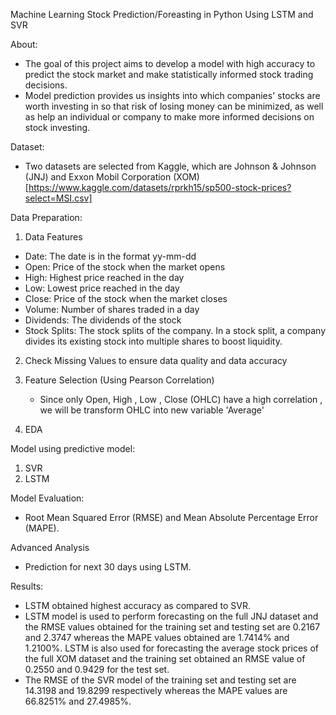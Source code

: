 Machine Learning Stock Prediction/Foreasting in Python Using LSTM and SVR

About:
- The goal of this project aims to develop a model with high accuracy to predict the stock market and make statistically informed stock trading decisions.
- Model prediction provides us insights into which companies' stocks are worth investing in so that risk of losing money can be minimized, as well as help an individual or company to make more informed decisions on stock investing.

Dataset:
- Two datasets are selected from Kaggle, which are Johnson & Johnson (JNJ) and Exxon Mobil Corporation (XOM) [https://www.kaggle.com/datasets/rprkh15/sp500-stock-prices?select=MSI.csv]

Data Preparation:
1. Data Features
  - Date: The date is in the format yy-mm-dd
  - Open: Price of the stock when the market opens
  - High: Highest price reached in the day
  - Low: Lowest price reached in the day
  - Close: Price of the stock when the market closes
  - Volume: Number of shares traded in a day
  - Dividends: The dividends of the stock
  - Stock Splits: The stock splits of the company. In a stock split, a company divides its existing stock into multiple shares to boost liquidity.

2. Check Missing Values to ensure data quality and data accuracy
   
4. Feature Selection (Using Pearson Correlation)
   - Since only Open, High , Low , Close (OHLC) have a high correlation , we will be transform OHLC into new variable 'Average'
     
5. EDA

Model using predictive model:
1. SVR
2. LSTM

Model Evaluation:
- Root Mean Squared Error (RMSE) and Mean Absolute Percentage Error (MAPE).

Advanced Analysis
- Prediction for next 30 days using LSTM.

Results:
- LSTM obtained highest accuracy as compared to SVR.
- LSTM model is used to perform forecasting on the full JNJ dataset and the RMSE values obtained for the training set and testing set are 0.2167 and 2.3747 whereas 
the MAPE values obtained are 1.7414% and 1.2100%. LSTM is also used for forecasting the average stock prices of the full XOM dataset and the training set obtained an RMSE value of 0.2550 and 0.9429 for the test set. 
- The RMSE of the SVR model of the training set and testing set are 14.3198 and 19.8299 respectively whereas the MAPE values are 66.8251% and 27.4985%. 
